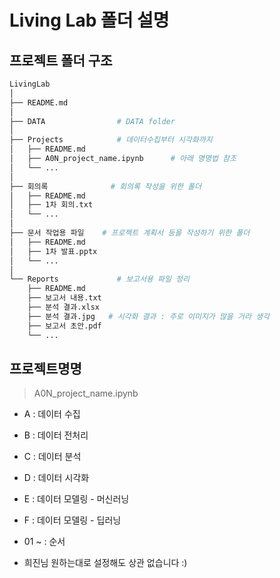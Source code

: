 # Living Lab 폴더 설명

## 프로젝트 폴더 구조

```bash
LivingLab
│
├── README.md
│
├── DATA                # DATA folder
│
├── Projects            # 데이터수집부터 시각화까지
│   ├── README.md
│   ├── A0N_project_name.ipynb      # 아래 명명법 참조
│   └── ...
│
├── 회의록              # 회의록 작성을 위한 폴더
│   ├── README.md
│   ├── 1차 회의.txt
│   └── ...
│
├── 문서 작업용 파일    # 프로젝트 계획서 등을 작성하기 위한 폴더
│   ├── README.md
│   ├── 1차 발표.pptx
│   └── ...
│
└── Reports             # 보고서용 파일 정리
    ├── README.md
    ├── 보고서 내용.txt
    ├── 분석 결과.xlsx
    ├── 분석 결과.jpg   # 시각화 결과 : 주로 이미지가 많을 거라 생각
    ├── 보고서 초안.pdf
    └── ...
```

## 프로젝트명명

> A0N_project_name.ipynb

- A : 데이터 수집
- B : 데이터 전처리
- C : 데이터 분석
- D : 데이터 시각화
- E : 데이터 모델링 - 머신러닝
- F : 데이터 모델링 - 딥러닝
- 01 ~ : 순서

- 희진님 원하는대로 설정해도 상관 없습니다 :)